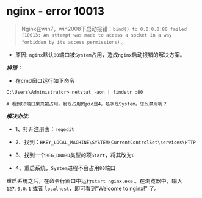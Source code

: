 
# nginx - error 10013



> Nginx在win7，win2008下启动报错：`bind() to 0.0.0.0:80 failed (10013: An attempt was made to access a socket in a way forbidden by its access permissions)` 。

* 原因: `nginx`默认`80`端口被`System`占用，造成`nginx`启动报错的解决方案。

***排错：***

* 在cmd窗口运行如下命令

```shell
C:\Users\Administrator> netstat -aon | findstr :80

# 看到80端口果真被占用。发现占用的pid是4，名字是System。怎么禁用呢？
```

***解决办法:***

* 1、打开注册表：`regedit`

* 2、找到：`HKEY_LOCAL_MACHINE\SYSTEM\CurrentControlSet\services\HTTP`

* 3、找到一个`REG_DWORD`类型的项`Start`，将其改为`0`

* 4、重启系统，`System`进程不会占用`80`端口

重启系统之后，在命令行窗口中运行`start nginx.exe` 。在浏览器中，输入`127.0.0.1` 或者 `localhost`，即可看到“Welcome to nginx!” 了。